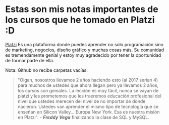# Estas son mis notas importantes de los cursos que he tomado en Platzi :D

[Platzi](https://platzi.com) Es una plataforma donde puedes aprender no solo programación sino de marketing, negocios, diseño gráfico y muchas cosas más. Su comunidad es tremendamente genial y estoy muy agradecido por tener la oportunidad de formar parte de ella.

Nota: Github no recibe carpetas vacías.

> "Oigan, nosostros llevamos 2 años haciendo esto (al 2017 serían 4) para muchos de ustedes que ahora llegan pero ya llevamos 2 años, los cursos son geniales. La lección es muy fácil, nunca se vayan de platzi y les prometemos que les traeremos educación profesional del nivel que ustedes merecen del nivel de no importar de donde nacieron. Ustedes van aprender el mismo tipo de tecnología que se enseñan en Silicon Valley... Europa New York. Esa es nuestra misión en Platzi". - ***Freddy Vega*** finalizanco la clase de SQL y MySQL.
